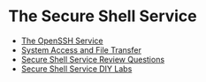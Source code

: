 # The Secure Shell Service

- [The OpenSSH Service](The%20OpenSSH%20Service.md)
- [System Access and File Transfer](System%20Access%20and%20File%20Transfer.md)
- [Secure Shell Service Review Questions](Secure%20Shell%20Service%20Review%20Questions.md)
- [Secure Shell Service DIY Labs](Secure%20Shell%20Service%20DIY%20Labs.md)